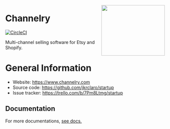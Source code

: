 <a href='https://github.com/jkrclaro/channelry'><img src='https://github.com/jkrclaro/channelry/blob/master/static/img/channelry.png' align='right' width='200' height='160' /></a>

# Channelry
[![CircleCI](https://circleci.com/gh/jkrclaro/channelry/tree/master.svg?style=svg&circle-token=6e39dbce5406cefdb75a5cd1e6eec03c225c055d)](https://circleci.com/gh/jkrclaro/channelry/tree/master)

Multi-channel selling software for Etsy and Shopify.

# General Information
- Website: https://www.channelry.com
- Source code: https://github.com/jkrclaro/startup
- Issue tracker: https://trello.com/b/7Pm8Ltmg/startup

## Documentation

For more documentations, [see docs.](https://github.com/jkrclaro/channelry/tree/master/docs)